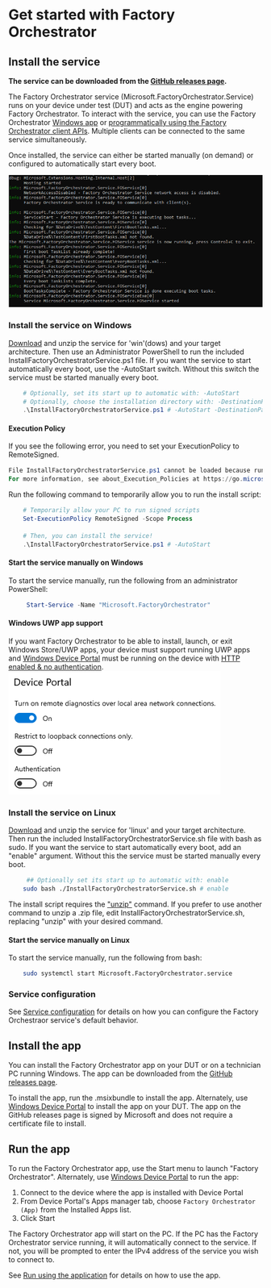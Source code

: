 <!-- Copyright (c) Microsoft Corporation. -->
<!-- Licensed under the MIT license. -->


# Get started with Factory Orchestrator

## Install the service
**The service can be downloaded from the [GitHub releases page](https://github.com/microsoft/FactoryOrchestrator/releases).**

The Factory Orchestrator service (Microsoft.FactoryOrchestrator.Service) runs on your device under test (DUT) and acts as the engine powering Factory Orchestrator. To interact with the service, you can use the Factory Orchestrator [Windows app](use-the-factory-orchestrator-app.md) or [programmatically using the Factory Orchestrator client APIs](use-the-factory-orchestrator-api.md). Multiple clients can be connected to the same service simultaneously.

Once installed, the service can either be started manually (on demand) or configured to automatically start every boot.

![Image of service start](./images/service-start.png) 

### Install the service on Windows
[Download](https://github.com/microsoft/FactoryOrchestrator/releases) and unzip the service for 'win'(dows) and your target architecture. Then use an Administrator PowerShell to run the included InstallFactoryOrchestratorService.ps1 file. If you want the service to start automatically every boot, use the -AutoStart switch. Without this switch the service must be started manually every boot.

```PowerShell
    # Optionally, set its start up to automatic with: -AutoStart
    # Optionally, choose the installation directory with: -DestinationPath
    .\InstallFactoryOrchestratorService.ps1 # -AutoStart -DestinationPath C:\FactoryOrchestrator
```

#### Execution Policy
If you see the following error, you need to set your ExecutionPolicy to RemoteSigned.

```PowerShell
File InstallFactoryOrchestratorService.ps1 cannot be loaded because running scripts is disabled on this system.
For more information, see about_Execution_Policies at https://go.microsoft.com/fwlink/?LinkID=135170.
```

Run the following command to temporarily allow you to run the install script:
```powershell
    # Temporarily allow your PC to run signed scripts
    Set-ExecutionPolicy RemoteSigned -Scope Process

    # Then, you can install the service!
    .\InstallFactoryOrchestratorService.ps1 # -AutoStart
```

#### Start the service manually on Windows
To start the service manually, run the following from an administrator PowerShell:

```PowerShell
     Start-Service -Name "Microsoft.FactoryOrchestrator"
```

#### Windows UWP app support
If you want Factory Orchestrator to be able to install, launch, or exit Windows Store/UWP apps, your device must support running UWP apps and [Windows Device Portal](https://docs.microsoft.com/en-us/windows/uwp/debug-test-perf/device-portal) must be running on the device with [HTTP enabled & no authentication](https://docs.microsoft.com/en-us/windows/uwp/debug-test-perf/device-portal-desktop#turn-on-windows-device-portal).
![Image of WDP settings](./images/wdp-no-auth.png) 

### Install the service on Linux
[Download](https://github.com/microsoft/FactoryOrchestrator/releases) and unzip the service for 'linux' and your target architecture. Then run the included InstallFactoryOrchestratorService.sh file with bash as sudo. If you want the service to start automatically every boot, add an "enable" argument. Without this the service must be started manually every boot.

```Bash
     ## Optionally set its start up to automatic with: enable
    sudo bash ./InstallFactoryOrchestratorService.sh # enable
```

The install script requires the ["unzip"](https://linuxize.com/post/how-to-unzip-files-in-linux/#installing-unzip) command. If you prefer to use another command to unzip a .zip file, edit InstallFactoryOrchestratorService.sh, replacing "unzip" with your desired command.

#### Start the service manually on Linux
To start the service manually, run the following from bash:

```Bash
    sudo systemctl start Microsoft.FactoryOrchestrator.service
```

### Service configuration
See [Service configuration](../service-configuration) for details on how you can configure the Factory Orchestraor service's default behavior.

## Install the app

You can install the Factory Orchestrator app on your DUT or on a technician PC running Windows. The app can be downloaded from the [GitHub releases page](https://github.com/microsoft/FactoryOrchestrator/releases).

To install the app, run the .msixbundle to install the app. Alternately, use [Windows Device Portal](https://docs.microsoft.com/en-us/windows/uwp/debug-test-perf/device-portal) to install the app on your DUT. The app on the GitHub releases page is signed by Microsoft and does not require a certificate file to install.

## Run the app

To run the Factory Orchestrator app, use the Start menu to launch "Factory Orchestrator". Alternately, use [Windows Device Portal](https://docs.microsoft.com/en-us/windows/uwp/debug-test-perf/device-portal) to run the app:

1. Connect to the device where the app is installed with Device Portal
2. From Device Portal's Apps manager tab, choose `Factory Orchestrator (App)` from the Installed Apps list.
3. Click Start

The Factory Orchestrator app will start on the PC. If the PC has the Factory Orchestrator service running, it will automatically connect to the service. If not, you will be prompted to enter the IPv4 address of the service you wish to connect to.

See [Run using the application](use-the-factory-orchestrator-app.md) for details on how to use the app.
